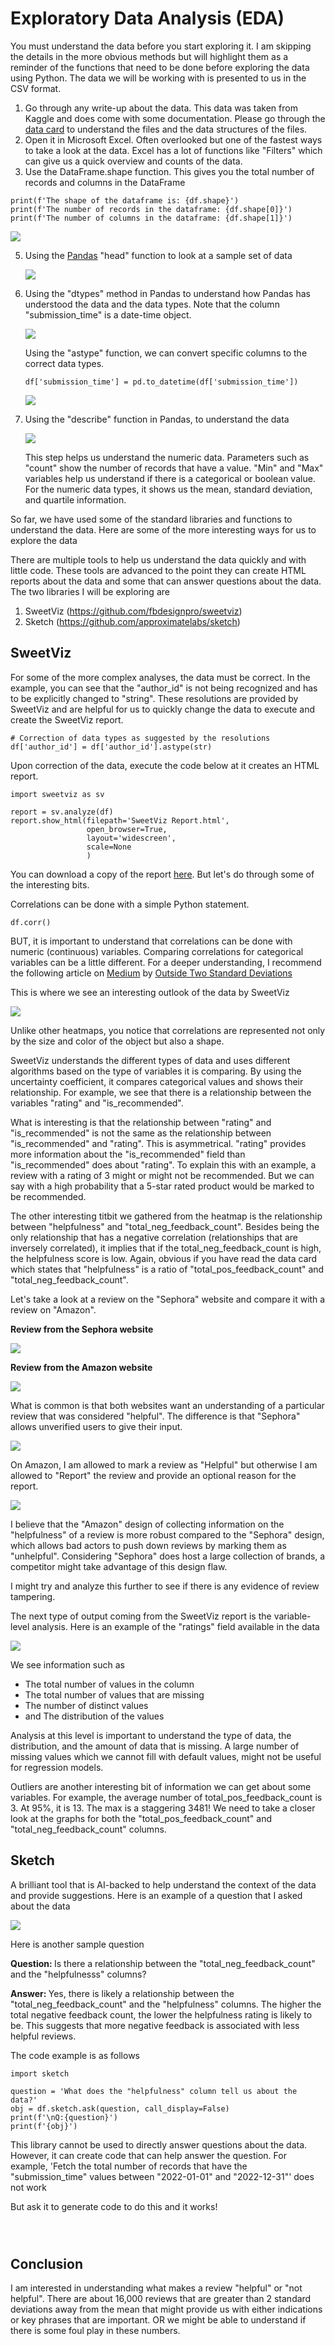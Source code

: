 # Exploratory Data Analysis (EDA)
You must understand the data before you start exploring it. I am skipping the details in the more obvious methods but will highlight them as a reminder of the functions that need to be done before exploring the data using Python. The data we will be working with is presented to us in the CSV format. 

1. Go through any write-up about the data. This data was taken from Kaggle and does come with some documentation. Please go through the [data card](https://www.kaggle.com/datasets/nadyinky/sephora-products-and-skincare-reviews) to understand the files and the data structures of the files.
2. Open it in Microsoft Excel. Often overlooked but one of the fastest ways to take a look at the data. Excel has a lot of functions like "Filters" which can give us a quick overview and counts of the data.
3. Use the DataFrame.shape function. This gives you the total number of records and columns in the DataFrame
  ```
  print(f'The shape of the dataframe is: {df.shape}')
  print(f'The number of records in the dataframe: {df.shape[0]}')
  print(f'The number of columns in the dataframe: {df.shape[1]}')
  ```
  ![](https://github.com/premthomas/retail_analytics/blob/cf64d6e36bbebc6f321d4a56f7045945dde28b5b/EDA/shape.JPG)
   
5. Using the [Pandas](https://pandas.pydata.org/docs/user_guide/index.html) "head" function to look at a sample set of data
  
      ![](https://github.com/premthomas/retail_analytics/blob/c9810208378b5ad81ff7ca8d8d82dc0c4d45a00d/EDA/head.JPG)
   
6. Using the "dtypes" method in Pandas to understand how Pandas has understood the data and the data types. Note that the column "submission_time" is a date-time object. 

      ![](https://github.com/premthomas/retail_analytics/blob/1683e0c0fc9dddeec38ddc94e26ce932da7b99b8/EDA/dtypes.JPG)

   Using the "astype" function, we can convert specific columns to the correct data types. 
   ```
   df['submission_time'] = pd.to_datetime(df['submission_time'])
   ```

      ![](https://github.com/premthomas/retail_analytics/blob/24386f00a11de4b337f41ad0cbf74a7db3d6381f/EDA/dtypes-after.JPG)
   
7. Using the "describe" function in Pandas, to understand the data

      ![](https://github.com/premthomas/retail_analytics/blob/5f1149bff859851a0f6379d09ef4b8dae085b8c9/EDA/describe.JPG)

   This step helps us understand the numeric data. Parameters such as "count" show the number of records that have a value. "Min" and "Max" variables help us understand if there is a categorical or boolean value. For the numeric data types, it shows us the mean, standard deviation, and quartile information.

So far, we have used some of the standard libraries and functions to understand the data. 
Here are some of the more interesting ways for us to explore the data

There are multiple tools to help us understand the data quickly and with little code. These tools are advanced to the point they can create HTML reports about the data and some that can answer questions about the data. The two libraries I will be exploring are 
  1. SweetViz (https://github.com/fbdesignpro/sweetviz)
  2. Sketch (https://github.com/approximatelabs/sketch)

## SweetViz
For some of the more complex analyses, the data must be correct. In the example, you can see that the "author_id" is not being recognized and has to be explicitly changed to "string". 
These resolutions are provided by SweetViz and are helpful for us to quickly change the data to execute and create the SweetViz report. 

```
# Correction of data types as suggested by the resolutions
df['author_id'] = df['author_id'].astype(str)
```

Upon correction of the data, execute the code below at it creates an HTML report. 

```
import sweetviz as sv

report = sv.analyze(df)
report.show_html(filepath='SweetViz Report.html',
                 open_browser=True,
                 layout='widescreen',
                 scale=None
                 )
```
You can download a copy of the report [here](https://github.com/premthomas/retail_analytics/blob/f1652ae6a589a077157e69ffdbe8e2c521f0522b/EDA/SweetViz%20Report.html). But let's do through some of the interesting bits.

Correlations can be done with a simple Python statement.

```
df.corr()
```

BUT, it is important to understand that correlations can be done with numeric (continuous) variables. Comparing correlations for categorical variables can be a little different. For a deeper understanding, I recommend the following article on [Medium](https://medium.com/@outside2SDs/an-overview-of-correlation-measures-between-categorical-and-continuous-variables-4c7f85610365) by [Outside Two Standard Deviations](https://medium.com/@outside2SDs)

This is where we see an interesting outlook of the data by SweetViz

![](https://github.com/premthomas/retail_analytics/blob/8eb866f0727d4c4174f387d89095b3c82b4b7624/EDA/SweetViz-Associations.JPG)

Unlike other heatmaps, you notice that correlations are represented not only by the size and color of the object but also a shape.

SweetViz understands the different types of data and uses different algorithms based on the type of variables it is comparing. By using the uncertainty coefficient, it compares categorical values and shows their relationship. For example, we see that there is a relationship between the variables "rating" and "is_recommended".

What is interesting is that the relationship between "rating" and "is_recommended" is not the same as the relationship between "is_recommended" and "rating". This is asymmetrical. "rating" provides more information about the "is_recommended" field than "is_recommended" does about "rating". To explain this with an example, a review with a rating of 3 might or might not be recommended. But we can say with a high probability that a 5-star rated product would be marked to be recommended.

The other interesting titbit we gathered from the heatmap is the relationship between "helpfulness" and "total_neg_feedback_count". Besides being the only relationship that has a negative correlation (relationships that are inversely correlated), it implies that if the total_neg_feedback_count is high, the helpfulness score is low. Again, obvious if you have read the data card which states that "helpfulness" is a ratio of "total_pos_feedback_count" and "total_neg_feedback_count". 

Let's take a look at a review on the "Sephora" website and compare it with a review on "Amazon".

<b>Review from the Sephora website</b>

![](https://github.com/premthomas/retail_analytics/blob/097d84ddbf9bac36f46d1a46600c0e8efe010909/EDA/sephora-review-example2.JPG)

<b>Review from the Amazon website</b>

![](https://github.com/premthomas/retail_analytics/blob/f14ecf566edd23826fa602944b8bd174273e931b/EDA/amazon-review-example.JPG)

What is common is that both websites want an understanding of a particular review that was considered "helpful". The difference is that "Sephora" allows unverified users to give their input.

![](https://github.com/premthomas/retail_analytics/blob/9a3cfc6af73410c91b58fd4e8f69288e3f13a675/EDA/sephora-review-example3.JPG)

On Amazon, I am allowed to mark a review as "Helpful" but otherwise I am allowed to "Report" the review and provide an optional reason for the report. 

![](https://github.com/premthomas/retail_analytics/blob/ca28a68d4dd3a29258bc446cc6a787918d8b73b1/EDA/amazon-review-example2.JPG)

I believe that the "Amazon" design of collecting information on the "helpfulness" of a review is more robust compared to the "Sephora" design, which allows bad actors to push down reviews by marking them as "unhelpful". Considering "Sephora" does host a large collection of brands, a competitor might take advantage of this design flaw.

I might try and analyze this further to see if there is any evidence of review tampering. 

The next type of output coming from the SweetViz report is the variable-level analysis. Here is an example of the "ratings" field available in the data

![](https://github.com/premthomas/retail_analytics/blob/0b96abdc8ac2573e485262867e6e1a24a4b5a15a/EDA/SweetViz-Variable.JPG)

We see information such as 
  * The total number of values in the column
  * The total number of values that are missing
  * The number of distinct values
  * and The distribution of the values

Analysis at this level is important to understand the type of data, the distribution, and the amount of data that is missing. A large number of missing values which we cannot fill with default values, might not be useful for regression models. 

Outliers are another interesting bit of information we can get about some variables. For example, the average number of total_pos_feedback_count is 3. At 95%, it is 13. The max is a staggering 3481! We need to take a closer look at the graphs for both the "total_pos_feedback_count" and "total_neg_feedback_count" columns. 

## Sketch
A brilliant tool that is AI-backed to help understand the context of the data and provide suggestions. 
Here is an example of a question that I asked about the data

![](https://github.com/premthomas/retail_analytics/blob/a7a34ac7b2b6b56dc607575e30627dadfa9f8b64/EDA/sketch1.JPG)

Here is another sample question

<b>Question: </b> Is there a relationship between the "total_neg_feedback_count" and the "helpfulnesss" columns?

<b>Answer: </b> Yes, there is likely a relationship between the "total_neg_feedback_count" and the "helpfulness" columns. The higher the total negative feedback count, the lower the helpfulness rating is likely to be. This suggests that more negative feedback is associated with less helpful reviews.

The code example is as follows
```
import sketch

question = 'What does the "helpfulness" column tell us about the data?'
obj = df.sketch.ask(question, call_display=False)
print(f'\nQ:{question}')
print(f'{obj}')
```

This library cannot be used to directly answer questions about the data. However, it can create code that can help answer the question.
For example, 'Fetch the total number of records that have the "submission_time" values between "2022-01-01" and "2022-12-31"' does not work

But ask it to generate code to do this and it works!

![]()

![]()

![]()

## Conclusion
I am interested in understanding what makes a review "helpful" or "not helpful". There are about 16,000 reviews that are greater than 2 standard deviations away from the mean that might provide us with either indications or key phrases that are important. OR we might be able to understand if there is some foul play in these numbers. 








